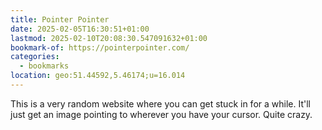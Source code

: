 ```yaml
---
title: Pointer Pointer
date: 2025-02-05T16:30:51+01:00
lastmod: 2025-02-10T20:08:30.547091632+01:00
bookmark-of: https://pointerpointer.com/
categories:
  - bookmarks
location: geo:51.44592,5.46174;u=16.014
---
```


This is a very random website where you can get stuck in for a while. It'll just get an image pointing to wherever you have your cursor. Quite crazy.
